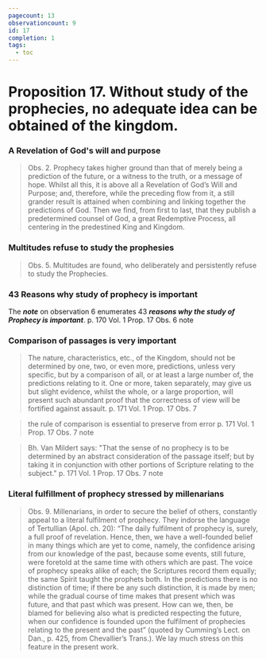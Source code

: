 ```yaml
---
pagecount: 13
observationcount: 9
id: 17
completion: 1
tags:
  - toc
---
```

# Proposition 17. Without study of the prophecies, no adequate idea can be obtained of the kingdom.
### A Revelation of God's will and purpose
>Obs. 2. Prophecy takes higher ground than that of merely being a prediction of the future, or a witness to the truth, or a message of hope. Whilst all this, it is above all a Revelation of God’s Will and Purpose; and, therefore, while the preceding flow from it, a still grander result is attained when combining and linking together the predictions of God. Then we find, from first to last, that they publish a predetermined counsel of God, a great Redemptive Process, all centering in the predestined King and Kingdom.
### Multitudes refuse to study the prophesies
>Obs. 5. Multitudes are found, who deliberately and persistently refuse to study the Prophecies.
### 43 Reasons why study of prophecy is important
The ***note*** on observation 6 enumerates 43 ***reasons why the study of Prophecy is important***.
p. 170 Vol. 1 Prop. 17 Obs. 6 note
### Comparison of passages is very important
> The nature, characteristics, etc., of the Kingdom, should not be determined by one, two, or even more, predictions, unless very specific, but by a comparison of all, or at least a large number of, the predictions relating to it. One or more, taken separately, may give us but slight evidence, whilst the whole, or a large proportion, will present such abundant proof that the correctness of view will be fortified against assault.
> p. 171 Vol. 1 Prop. 17 Obs. 7

> the rule of comparison is essential to preserve from error
> p. 171 Vol. 1 Prop. 17 Obs. 7 note

> Bh. Van Mildert says: "That the sense of no prophecy is to be determined by an abstract consideration of the passage itself; but by taking it in conjunction with other portions of Scripture relating to the subject."
> p. 171 Vol. 1 Prop. 17 Obs. 7 note
### Literal fulfillment of prophecy stressed by millenarians
>Obs. 9. Millenarians, in order to secure the belief of others, constantly appeal to a literal fulfilment of prophecy. They indorse the language of Tertullian (Apol. ch. 20): “The daily fulfilment of prophecy is, surely, a full proof of revelation. Hence, then, we have a well-founded belief in many things which are yet to come, namely, the confidence arising from our knowledge of the past, because some events, still future, were foretold at the same time with others which are past. The voice of prophecy speaks alike of each; the Scriptures record them equally; the same Spirit taught the prophets both. In the predictions there is no distinction of time; if there be any such distinction, it is made by men; while the gradual course of time makes that present which was future, and that past which was present. How can we, then, be blamed for believing also what is predicted respecting the future, when our confidence is founded upon the fulfilment of prophecies relating to the present and the past” (quoted by Cumming’s Lect. on Dan., p. 425, from Chevallier’s Trans.). We lay much stress on this feature in the present work.

